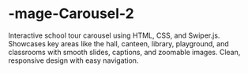 # -mage-Carousel-2
Interactive school tour carousel using HTML, CSS, and Swiper.js. Showcases key areas like the hall, canteen, library, playground, and classrooms with smooth slides, captions, and zoomable images. Clean, responsive design with easy navigation.
